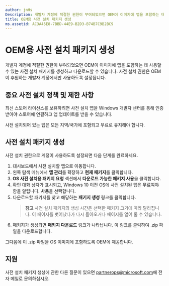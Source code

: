 ```yaml
---
author: jnHs
Description: 개발자 계정에 적절한 권한이 부여되었으면 OEM이 이미지에 앱을 포함하는 데 사용할 수 있는 사전 설치 패키지를 생성하고 다운로드할 수 있습니다.
title: OEM용 사전 설치 패키지 생성
ms.assetid: AC3A45E8-7BBD-44E9-B2D3-B74B7C9B2BC9
---
```


# OEM용 사전 설치 패키지 생성


개발자 계정에 적절한 권한이 부여되었으면 OEM이 이미지에 앱을 포함하는 데 사용할 수 있는 사전 설치 패키지를 생성하고 다운로드할 수 있습니다. 사전 설치 권한은 OEM이 후원하는 개발자 계정에서만 사용하도록 설정됩니다.

## 중요 사전 설치 정책 및 제한 사항


최신 스토어 라이선스를 보유하려면 사전 설치 앱을 Windows 개발자 센터를 통해 인증받아야 스토어에 연결하고 앱 업데이트를 받을 수 있습니다.

사전 설치되어 있는 앱은 모든 지역/국가에 포함되고 무료로 유지해야 합니다.

## 사전 설치 패키지 생성


사전 설치 권한으로 계정이 사용하도록 설정되면 다음 단계를 완료하세요.

1.  대시보드에서 사전 설치할 앱으로 이동합니다.
2.  왼쪽 탐색 메뉴에서 **앱 관리**를 확장하고 **현재 패키지**를 클릭합니다.
3.  **OS 사전 설치용 패키지 요청** 섹션에서 **다운로드 가능한 패키지 사용**을 클릭합니다.
4.  확인 대화 상자가 표시되고, Windows 10 이전 OS에 사전 설치된 앱은 무료여야 함을 알립니다. **사용**을 선택합니다.
5.  다운로드할 패키지를 찾고 해당하는 **패키지 생성** 링크를 클릭합니다.
    > **참고** 사전 설치 패키지의 생성 시간은 선택한 패키지 크기에 따라 달라집니다. 이 페이지를 벗어났다가 다시 돌아오거나 페이지를 열어 둘 수 있습니다.
6.  패키지가 생성되면 **패키지 다운로드** 링크가 나타납니다. 이 링크를 클릭하여 .zip 파일을 다운로드합니다.

그다음에 이 .zip 파일을 OS 이미지에 포함하도록 OEM에 제공합니다.

## 지원


사전 설치 패키지 생성에 관한 다른 질문이 있으면 <partnerops@microsoft.com>에 전자 메일로 문의하십시오.

 

 






<!--HONumber=May16_HO2-->


